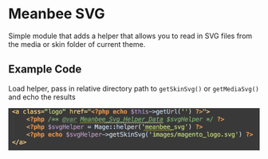 # Meanbee SVG


Simple module that adds a helper that allows you to read in SVG files from the media or skin folder of current theme.  



## Example Code

Load helper, pass in relative directory path to `getSkinSvg()` or `getMediaSvg()` and echo the results

 
![Code Example](docs/svg_helper_usage.png)